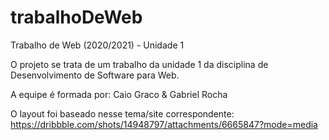 # trabalhoDeWeb
Trabalho de Web (2020/2021) - Unidade 1

O projeto se trata de um trabalho da unidade 1 da disciplina de Desenvolvimento de Software para Web.

A equipe é formada por:
Caio Graco & Gabriel Rocha

O layout foi baseado nesse tema/site correspondente: https://dribbble.com/shots/14948797/attachments/6665847?mode=media

